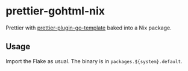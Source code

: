 # prettier-gohtml-nix

Prettier with
[prettier-plugin-go-template](https://github.com/NiklasPor/prettier-plugin-go-template)
baked into a Nix package.

## Usage

Import the Flake as usual. The binary is in `packages.${system}.default`.
